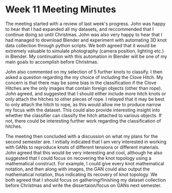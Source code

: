 # Week 11 Meeting Minutes

The meeting started with a review of last week's progress.
John was happy to hear that I had expanded all my datasets, and reccommended that I continue doing so until Christmas.
John was also very happy to hear that I had managed to download Blender and experiment with automating 3D knot data collection through python scripts.
We both agreed that it would be extremely valuable to simulate photography (camera position, lighting etc.) in Blender.
My continuation with this automation in Blender will be one of my main goals to accomplish before Christmas.

John also commented on my selection of 5 further knots to classify.
I then asked a question regarding the my choice of including the Clove Hitch.
My concern is that there may be some bias in the classification if the Clove Hitches are the only images that contain foreign objects (other than rope).
John agreed, and suggested that I should either include more hitch knots or only attach the hitches to other pieces of rope.
I relayed that it may be best to only attach the hitch to rope, as this would allow me to produce narrow my focus with the dataset.
This could also provide interesting insight into whether the classifier can classify the hitch attached to various objects.
If not, there could be interesting further work regarding the classification of hitches.

The meeting then concluded with a discussion on what my plans for the second semester are.
I initially indicated that I am very interested in working with GANs to reproduce knots of different tensions or different materials.
John agreed that this would be very interesting and cool, although he also suggested that I could focus on recovering the knot topology using a mathematical construct.
For example, I could give every knot mathematical notation, and then along with images, the GAN could also output the mathematical notation, thus indicating its recovery of knot topology.
We both agreed that I should focus on gathering/finishing my dataset collection before Christmas and write the dissertaion/focus on GANs next semester.

